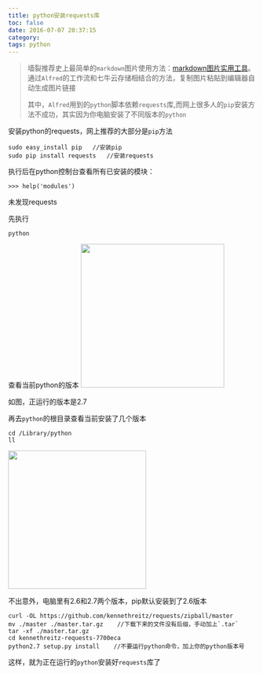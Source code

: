 ```yaml
---
title: python安装requests库
toc: false
date: 2016-07-07 20:37:15
category: 
tags: python
---
```


> 墙裂推荐史上最简单的`markdown`图片使用方法：[markdown图片实用工具](https://github.com/tiann/markdown-img-upload)。通过`Alfred`的工作流和七牛云存储相结合的方法，复制图片粘贴到编辑器自动生成图片链接
> 
>其中，`Alfred`用到的`python`脚本依赖`requests`库,而网上很多人的`pip`安装方法不成功，其实因为你电脑安装了不同版本的`python`
> 
> 

安装python的requests，网上推荐的大部分是`pip`方法

``` shell
sudo easy_install pip   //安装pip
sudo pip install requests   //安装requests
```

执行后在python控制台查看所有已安装的模块：

``` shell
>>> help('modules')
```

未发现requests

<!--more-->

先执行

``` shell
python
```

查看当前python的版本
<img src="http://o9xbyqajf.bkt.clouddn.com/images/1467904179678.png" width="292"/>

如图，正运行的版本是2.7

再去`python`的根目录查看当前安装了几个版本

```
cd /Library/python
ll
```

<img src="http://o9xbyqajf.bkt.clouddn.com/images/1467904516625.png" width="281"/>

不出意外，电脑里有2.6和2.7两个版本，pip默认安装到了2.6版本

``` shell
curl -OL https://github.com/kennethreitz/requests/zipball/master
mv ./master ./master.tar.gz    //下载下来的文件没有后缀，手动加上`.tar`
tar -xf ./master.tar.gz
cd kennethreitz-requests-7700eca
python2.7 setup.py install    //不要运行python命令，加上你的python版本号
```

这样，就为正在运行的`python`安装好`requests`库了